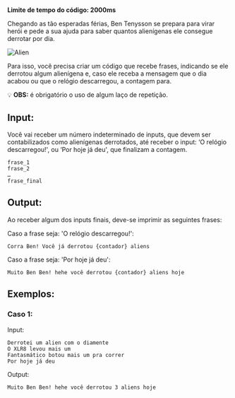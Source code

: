 # 

**Limite de tempo do código: 2000ms**

Chegando as tão esperadas férias, Ben Tenysson se prepara para virar herói e pede a sua ajuda para saber quantos alienígenas ele consegue derrotar por dia.

![Alien](https://media.tenor.com/TmbNLu_okcUAAAAM/grey-matter-ben10.gif)

Para isso, você precisa criar um código que recebe frases, indicando se ele derrotou algum alienígena e, caso ele receba a mensagem que o dia acabou ou que o relógio descarregou, a contagem para.

💡 **OBS:** é obrigatório o uso de algum laço de repetição.

## Input:

Você vai receber um número indeterminado de inputs, que devem ser contabilizados como alienígenas derrotados, até receber o input: ‘O relógio descarregou!', ou ‘Por hoje já deu', que finalizam a contagem.

```
frase_1
frase_2
…
frase_final
```


## Output:

Ao receber algum dos inputs finais, deve-se imprimir as seguintes frases:

Caso a frase seja: 'O relógio descarregou!':

```
Corra Ben! Você já derrotou {contador} aliens
```

Caso a frase seja: 'Por hoje já deu':

```
Muito Ben Ben! hehe você derrotou {contador} aliens hoje
```

## Exemplos:

### Caso 1:

Input:
```
Derrotei um alien com o diamente
O XLR8 levou mais um
Fantasmático botou mais um pra correr
Por hoje já deu
```

Output:
```
Muito Ben Ben! hehe você derrotou 3 aliens hoje
```